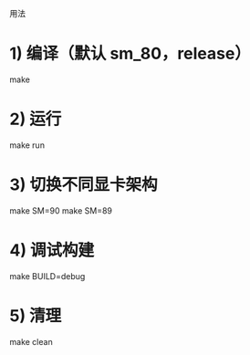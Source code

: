 用法

# 1) 编译（默认 sm_80，release）
make

# 2) 运行
make run

# 3) 切换不同显卡架构
make SM=90
make SM=89

# 4) 调试构建
make BUILD=debug

# 5) 清理
make clean
